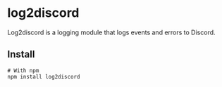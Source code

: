 # log2discord
Log2discord is a logging module that logs events and errors to Discord.

## Install
```
# With npm
npm install log2discord
````